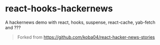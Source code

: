 # react-hooks-hackernews

A hackernews demo with react, hooks, suspense, react-cache, yab-fetch and ???

> Forked from https://github.com/koba04/react-hacker-news-stories
